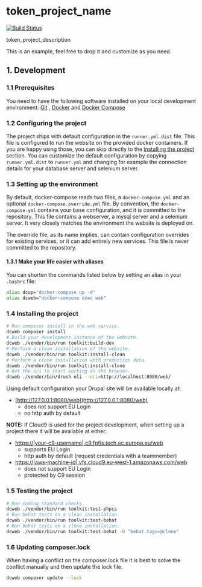 # token_project_name

[![Build Status](https://drone.fpfis.eu/api/badges/token_vendor/token_project_id-reference/status.svg)](https://drone.fpfis.eu/token_vendor/token_project_id-reference)

<p>token_project_description</p>

This is an example, feel free to drop it and customize as you need.

## 1. Development

### 1.1 Prerequisites

You need to have the following software installed on your local development
environment: [Git](https://git-scm.com/book/en/v2/Getting-Started-Installing-Git)
, [Docker](https://docs.docker.com/install/)
and [Docker Compose](https://docs.docker.com/compose/install/)

### 1.2 Configuring the project

The project ships with default configuration in the `runner.yml.dist` file. This
file is configured to run the website on the provided docker containers. If you
are happy using those, you can skip directly to the 
[installing the project](#14-installing-the-project) section. You can customize 
the default configuration by copying `runner.yml.dist` to `runner.yml` and 
changing for example the connection details for your database server and 
selenium server.

### 1.3 Setting up the environment

By default, docker-compose reads two files, a `docker-compose.yml` and an
optional `docker-compose.override.yml` file. By convention, the
`docker-compose.yml` contains your base configuration, and it is committed to
the repository. This file contains a webserver, a mysql server and a selenium
server. It very closely matches the environment the website is deployed on.

The override file, as its name implies, can contain configuration overrides for
existing services, or it can add entirely new services. This file is never
committed to the repository.

#### 1.3.1 Make your life easier with aliases

You can shorten the commands listed below by setting an alias in your `.bashrc`
file:

```bash
alias dcup="docker-compose up -d"
alias dcweb="docker-compose exec web"
```

### 1.4 Installing the project

```bash
# Run composer install in the web service.
dcweb composer install
# Build your development instance of the website.
dcweb ./vendor/bin/run toolkit:build-dev
# Perform a clean installation of the website.
dcweb ./vendor/bin/run toolkit:install-clean
# Perform a clone installation with production data.
dcweb ./vendor/bin/run toolkit:install-clone
# Get the uri to start working on the browser.
dcweb ./vendor/bin/drush uli --uri=http://localhost:8080/web/
```

Using default configuration your Drupal site will be available locally at:

- [http://127.0.0.1:8080/web](http://127.0.0.1:8080/web)
    - does not support EU Login
    - no http auth by default

**NOTE:** If Cloud9 is used for the project development, when
setting up a project there it will be available at either:

- [https://|your-c9-username|.c9.fpfis.tech.ec.europa.eu/web](https://|your-c9-username|.c9.fpfis.tech.ec.europa.eu/web)
    - supports EU Login
    - http auth by default (request credentials with a teammember)
- [https://|aws-machine-id|.vfs.cloud9.eu-west-1.amazonaws.com/web](https://|aws-machine-id|.vfs.cloud9.eu-west-1.amazonaws.com/web)
    - does not support EU Login
    - protected by C9 session

### 1.5 Testing the project

```bash
# Run coding standard checks.
dcweb ./vendor/bin/run toolkit:test-phpcs
# Run behat tests on a clean installation.
dcweb ./vendor/bin/run toolkit:test-behat
# Run behat tests on a clone installation.
dcweb ./vendor/bin/run toolkit:test-behat -D "behat.tags=@clone"
```

### 1.6 Updating composer.lock

When having a conflict on the composer.lock file it is best to solve the
conflict manually and then update the lock file.

```bash
dcweb composer update --lock
```
